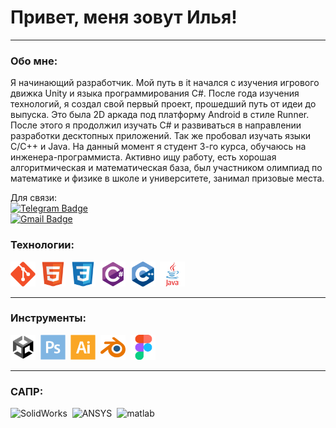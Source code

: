 
# Привет, меня зовут Илья!

---

### Обо мне:

Я начинающий разработчик. Мой путь в it начался с изучения игрового движка Unity и языка программирования C#. После года изучения технологий, я создал свой первый проект, прошедший путь от идеи до выпуска. Это была 2D аркада под платформу Android в стиле Runner. После этого я продолжил изучать С# и развиваться в направлении разработки десктопных приложений. Так же пробовал изучать языки C/C++ и Java. На данный момент я студент 3-го курса, обучаюсь на инженера-программиста. Активно ищу работу, есть хорошая алгоритмическая и математическая база, был участником олимпиад по математике и физике в школе и университете, занимал призовые места.

Для связи:
</br>
[![Telegram Badge](https://img.shields.io/badge/-ilyakazyro-blue?style=flat&logo=Telegram&logoColor=white)](https://t.me/ilyaKazyro)
</br>
[![Gmail Badge](https://img.shields.io/badge/-Gmail-red?style=flat&logo=Gmail&logoColor=white)](mailto:ilyakazyro@gmail.com)

### Технологии:

<div>
  <img src="https://github.com/devicons/devicon/blob/master/icons/git/git-original.svg" title="git" alt="git" width="40" height="40"/>&nbsp;
  <img src="https://github.com/devicons/devicon/blob/master/icons/html5/html5-original.svg" title="html5" alt="html5" width="40" height="40"/>&nbsp;
  <img src="https://github.com/devicons/devicon/blob/master/icons/css3/css3-original.svg" title="css" alt="css" width="40" height="40"/>&nbsp;
  <img src="https://github.com/devicons/devicon/blob/master/icons/csharp/csharp-original.svg" title="c#" alt="c#" width="40" height="40"/>&nbsp;
  <img src="https://github.com/devicons/devicon/blob/master/icons/cplusplus/cplusplus-original.svg" title="c++" alt="c++" width="40" height="40"/>&nbsp;
  <img src="https://github.com/devicons/devicon/blob/master/icons/java/java-original-wordmark.svg" title="java" alt="java" width="40" height="40"/>&nbsp;
</div>

---

### Инструменты:

<div>
  <img src="https://github.com/devicons/devicon/blob/master/icons/unity/unity-original.svg" title="unity" alt="unity" width="40" height="40"/>&nbsp;
  <img src="https://github.com/devicons/devicon/blob/master/icons/photoshop/photoshop-plain.svg" title="photoshop" alt="photoshop" width="40" height="40"/>&nbsp;
  <img src="https://github.com/devicons/devicon/blob/master/icons/illustrator/illustrator-plain.svg" title="illustartor" alt="illustrator" width="40" height="40"/>&nbsp;
  <img src="https://github.com/devicons/devicon/blob/master/icons/blender/blender-original.svg" title="blender" alt="blender" width="40" height="40"/>&nbsp;
  <img src="https://github.com/devicons/devicon/blob/master/icons/figma/figma-original.svg" title="figma" alt="figma" width="40" height="40"/>&nbsp;
</div>

---

### САПР:

<div>
  <img src="https://img.icons8.com/color/48/solidworks.png" title="SolidWorks" alt="SolidWorks" width="40" height="40"/>&nbsp;
  <img src="https://companieslogo.com/img/orig/ANSS-afc9cd74.png?t=1652258615" title="ANSYS" alt="ANSYS" width="40" height="40"/>&nbsp;
  <img src="https://upload.wikimedia.org/wikipedia/commons/thumb/2/21/Matlab_Logo.png/667px-Matlab_Logo.png" title="matlab" alt="matlab" width="40" height="40"/>&nbsp;
</div>
<!--
**G4lahaDd/G4lahaDd** is a ✨ _special_ ✨ repository because its `README.md` (this file) appears on your GitHub profile.

Here are some ideas to get you started:

- 🔭 I’m currently working on ...
- 🌱 I’m currently learning ...
- 👯 I’m looking to collaborate on ...
- 🤔 I’m looking for help with ...
- 💬 Ask me about ...
- 📫 How to reach me: ...
- 😄 Pronouns: ...
- ⚡ Fun fact: ...
-->
